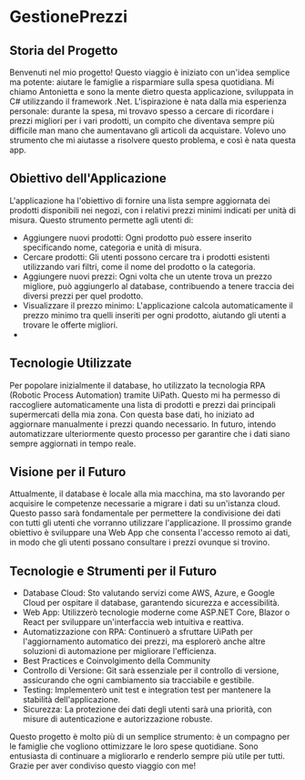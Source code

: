 # GestionePrezzi

## Storia del Progetto
Benvenuti nel mio progetto! Questo viaggio è iniziato con un'idea semplice ma potente: aiutare le famiglie a risparmiare sulla spesa quotidiana. Mi chiamo Antonietta e sono la mente dietro questa applicazione, sviluppata in C# utilizzando il framework .Net. L'ispirazione è nata dalla mia esperienza personale: durante la spesa, mi trovavo spesso a cercare di ricordare i prezzi migliori per i vari prodotti, un compito che diventava sempre più difficile man mano che aumentavano gli articoli da acquistare. Volevo uno strumento che mi aiutasse a risolvere questo problema, e così è nata questa app.

## Obiettivo dell'Applicazione
L'applicazione ha l'obiettivo di fornire una lista sempre aggiornata dei prodotti disponibili nei negozi, con i relativi prezzi minimi indicati per unità di misura. Questo strumento permette agli utenti di:

- Aggiungere nuovi prodotti: Ogni prodotto può essere inserito specificando nome, categoria e unità di misura.
- Cercare prodotti: Gli utenti possono cercare tra i prodotti esistenti utilizzando vari filtri, come il nome del prodotto o la categoria.
- Aggiungere nuovi prezzi: Ogni volta che un utente trova un prezzo migliore, può aggiungerlo al database, contribuendo a tenere traccia dei diversi prezzi per quel prodotto.
- Visualizzare il prezzo minimo: L'applicazione calcola automaticamente il prezzo minimo tra quelli inseriti per ogni prodotto, aiutando gli utenti a trovare le offerte migliori.
- 
## Tecnologie Utilizzate
Per popolare inizialmente il database, ho utilizzato la tecnologia RPA (Robotic Process Automation) tramite UiPath. Questo mi ha permesso di raccogliere automaticamente una lista di prodotti e prezzi dai principali supermercati della mia zona. Con questa base dati, ho iniziato ad aggiornare manualmente i prezzi quando necessario. In futuro, intendo automatizzare ulteriormente questo processo per garantire che i dati siano sempre aggiornati in tempo reale.

## Visione per il Futuro
Attualmente, il database è locale alla mia macchina, ma sto lavorando per acquisire le competenze necessarie a migrare i dati su un'istanza cloud. Questo passo sarà fondamentale per permettere la condivisione dei dati con tutti gli utenti che vorranno utilizzare l'applicazione. Il prossimo grande obiettivo è sviluppare una Web App che consenta l'accesso remoto ai dati, in modo che gli utenti possano consultare i prezzi ovunque si trovino.

## Tecnologie e Strumenti per il Futuro
- Database Cloud: Sto valutando servizi come AWS, Azure, e Google Cloud per ospitare il database, garantendo sicurezza e accessibilità.
- Web App: Utilizzerò tecnologie moderne come ASP.NET Core, Blazor o React per sviluppare un'interfaccia web intuitiva e reattiva.
- Automatizzazione con RPA: Continuerò a sfruttare UiPath per l'aggiornamento automatico dei prezzi, ma esplorerò anche altre soluzioni di automazione per migliorare l'efficienza.
- Best Practices e Coinvolgimento della Community
- Controllo di Versione: Git sarà essenziale per il controllo di versione, assicurando che ogni cambiamento sia tracciabile e gestibile.
- Testing: Implementerò unit test e integration test per mantenere la stabilità dell'applicazione.
- Sicurezza: La protezione dei dati degli utenti sarà una priorità, con misure di autenticazione e autorizzazione robuste.


Questo progetto è molto più di un semplice strumento: è un compagno per le famiglie che vogliono ottimizzare le loro spese quotidiane. Sono entusiasta di continuare a migliorarlo e renderlo sempre più utile per tutti. Grazie per aver condiviso questo viaggio con me!
